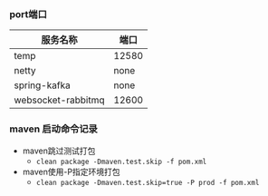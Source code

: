 ### port端口

| 服务名称               | 端口    |
|--------------------|-------|
| temp               | 12580 |
| netty              | none  |
| spring-kafka       | none  |
| websocket-rabbitmq | 12600 |

### maven 启动命令记录

- maven跳过测试打包
    - `clean package -Dmaven.test.skip -f pom.xml`
- maven使用-P指定环境打包
    - `clean package -Dmaven.test.skip=true -P prod -f pom.xml`
